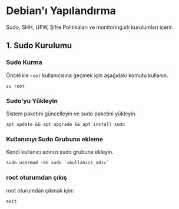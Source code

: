 # Debian'ı Yapılandırma

Sudo, SHH, UFW, Şifre Politikaları ve monitoring.sh kurulumları içerir.

## 1. Sudo Kurulumu

### Sudo Kurma
Öncelikle `root` kullanıcısına geçmek için aşağıdaki komutu kullanın.
```
su root
```

### Sudo'yu Yükleyin
Sistem paketini güncelleyin ve sudo paketini yükleyin.
```
apt update && apt upgrade && apt install sudo
```

### Kullanıcıyı Sudo Grubuna ekleme
Kendi kullanıcı adınızı sudo grubuna ekleyin.
```
sudo usermod -aG sudo `<kullanıcı_adı>`
```

### root oturumdan çıkış
root oturumdan çıkmak için:
```
exit
```
